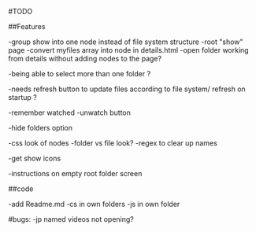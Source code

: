 #TODO

##Features

-group show into one node instead of file system structure
  -root "show" page
    -convert myfiles array into node in details.html
  -open folder working from details without adding nodes to the page?

-being able to select more than one folder ?

-needs refresh button to update files according to file system/ refresh on startup ?

-remember watched
  -unwatch button

-hide folders option

-css look of nodes
  -folder vs file look?
-regex to clear up names

-get show icons

-instructions on empty root folder screen

##code

-add Readme.md
-cs in own folders
-js in own folder



#bugs:
-jp named videos not opening?
